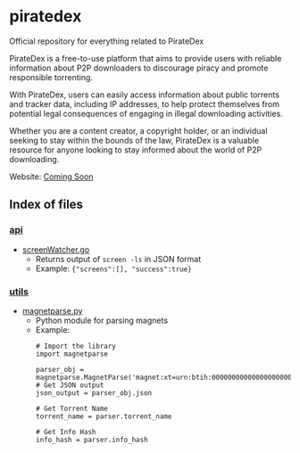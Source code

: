 # piratedex
Official repository for everything related to PirateDex

PirateDex is a free-to-use platform that aims to provide users with reliable information about P2P downloaders to discourage piracy and promote responsible torrenting. 

With PirateDex, users can easily access information about public torrents and tracker data, including IP addresses, to help protect themselves from potential legal consequences of engaging in illegal downloading activities. 

Whether you are a content creator, a copyright holder, or an individual seeking to stay within the bounds of the law, PirateDex is a valuable resource for anyone looking to stay informed about the world of P2P downloading.

Website: [Coming Soon](https://example.com/)


## Index of files

### [api](https://github.com/scaredos/piratedex/tree/main/api)
  -  [screenWatcher.go](https://github.com/scaredos/piratedex/blob/main/api/screenWatcher.go)
     - Returns output of `screen -ls` in JSON format
     - Example: `{"screens":[], "success":true}`
 
 
 
 ### [utils](https://github.com/scaredos/piratedex/tree/main/utils)
  - [magnetparse.py](https://github.com/scaredos/piratedex/blob/main/utils/magnetparse.py)
    - Python module for parsing magnets
    - Example:
      ```
      # Import the library
      import magnetparse
      
      parser_obj = magnetparse.MagnetParse('magnet:xt=urn:btih:0000000000000000000000000000000000000000&dn=Fake%20Torrent&tr=udp%3A%2F%2Ftracker.com%3A80%2Fannounce')
      # Get JSON output
      json_output = parser_obj.json
      
      # Get Torrent Name
      torrent_name = parser.torrent_name
      
      # Get Info Hash
      info_hash = parser.info_hash
      ```
